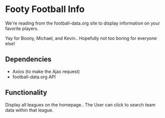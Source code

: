 # Footy Football Info

We're reading from the football-data.org site to display information on your favorite players.  

Yay for Boony, Michael, and Kevin..  Hopefully not too boring for everyone else!

## Dependencies

* Axios (to make the Ajax request)
* football-data.org API

## Functionality

Display all leagues on the homepage..  The User can click to search team data within that league.
